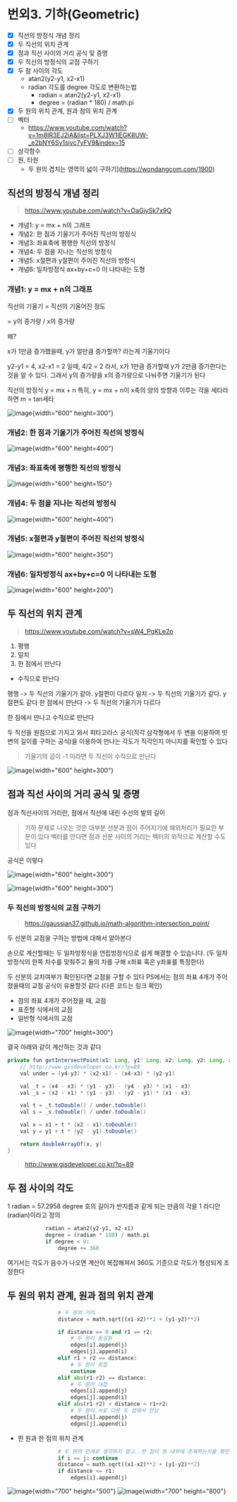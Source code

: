 # 번외3. 기하(Geometric)


* [x] 직선의 방정식 개념 정리
* [x] 두 직선의 위치 관계
* [x] 점과 직선 사이의 거리 공식 및 증명
* [x] 두 직선의 방정식의 교점 구하기
* [x] 두 점 사이의 각도
  - atan2(y2-y1, x2-x1)
  - radian 각도를 degree 각도로 변환하는법
    + radian = atan2(y2-y1, x2-x1)
    + degree = (radian * 180) / math.pi
* [x] 두 원의 위치 관계, 원과 점의 위치 관계 
* [ ] 벡터
  * https://www.youtube.com/watch?v=1m8lR3EJ2iA&list=PLXJ3W1lEGK8UW-_e2bNY6Sy1siyc7yFV9&index=15
* [ ] 삼각함수
* [ ] 원, 타원
  * 두 원의 겹치는 영역의 넓이 구하기](https://wondangcom.com/1900)



## 직선의 방정식 개념 정리
> https://www.youtube.com/watch?v=OaGiySk7x9Q

* 개념1: y = mx + n의 그래프
* 개념2: 한 점과 기울기가 주어진 직선의 방정식
* 개념3: 좌표축에 평행한 직선의 방정식
* 개념4: 두 점을 지나는 직선의 방정식
* 개념5: x절편과 y절편이 주어진 직선의 방정식
* 개념6: 일차방정식 ax+by+c=0 이 나타내는 도형

### 개념1: y = mx + n의 그래프

직선의 기울기 = 직선의 기울어진 정도

= y의 증가량 / x의 증가량

왜?

x가 1만큼 증가했을때, y가 얼만큼 증가할까? 라는게 기울기이다

y2-y1 = 4, x2-x1 = 2 일때,
4/2 = 2 라서, x가 1만큼 증가할때 y가 2만큼 증가한다는 것을 알 수 있다.
그래서 y의 증가량을 x의 증가량으로 나눠주면 기울기가 된다


직선의 방정식
y = mx + n
특히, y = mx + n이 x축의 양의 방향과 이루는 각을 세타라 하면
m = tan세타

![image](../assets/번외3_image1.png){width="600" height=300"}

### 개념2: 한 점과 기울기가 주어진 직선의 방정식

![image](../assets/번외3_image2.png){width="600" height=400"}
 
### 개념3: 좌표축에 평행한 직선의 방정식

![image](../assets/번외3_image3.png){width="600" height=150"}


### 개념4: 두 점을 지나는 직선의 방정식

![image](../assets/번외3_image4.png){width="600" height=400"}

### 개념5: x절편과 y절편이 주어진 직선의 방정식

![image](../assets/번외3_image5.png){width="600" height=350"}

### 개념6: 일차방정식 ax+by+c=0 이 나타내는 도형

![image](../assets/번외3_image6.png){width="600" height=200"}


## 두 직선의 위치 관계
> https://www.youtube.com/watch?v=sW4_PgKLe2o

1. 평행
2. 일치
3. 한 점에서 만난다
  * 수직으로 만난다
  
평행 -> 두 직선의 기울기가 같아. y절편이 다르다
일치 -> 두 직선의 기울기가 같다. y절편도 같다
한 점에서 만난다 -> 두 직선의 기울기가 다르다

한 점에서 만나고 수직으로 만난다

두 직선을 원점으로 가지고 와서 피타고라스 공식(직각 삼각형에서 두 변을 이용하여 빗변의 길이를 구하는 공식)을 이용하여 만나는 각도가 직각인지 아니지를 확인할 수 있다

> 기울기의 곱이 -1 이라면 두 직선이 수직으로 만난다

![image](../assets/번외3_image7.png){width="600" height=300"}

## 점과 직선 사이의 거리 공식 및 증명

점과 직선사이의 거리란, 점에서 직선에 내린 수선의 발의 길이
> 기하 문제로 나오는 것은 대부분 선분과 점이 주어지기에 예외처리가 필요한 부분이 있다
> 벡터를 안다면 점과 선분 사이의 거리는 벡터의 외적으로 계산할 수도 있다

공식은 이렇다

![image](../assets/번외3_image8.png){width="600" height=300"}

![image](../assets/번외3_image9.png){width="600" height=300"}




### 두 직선의 방정식의 교점 구하기
> https://gaussian37.github.io/math-algorithm-intersection_point/

두 선분의 교점을 구하는 방법에 대해서 알아본다

손으로 계산할때는 두 일차방정식을 연립방정식으로 쉽게 해결할 수 있습니다.
(두 일차방정식의 한쪽 차수를 맞춰주고 둘의 차를 구해 x좌표 혹은 y좌표를 특정한다)

두 선분의 교차여부가 확인된다면 교점을 구할 수 있다
PS에서는 점의 좌표 4개가 주어졌을때의 교점 공식이 유용할것 같다
(다른 코드는 링크 확인)

* 점의 좌표 4개가 주어졌을 때, 교점
* 표준형 식에서의 교점
* 일반형 식에서의 교점

![image](../assets/번외3_image10.png){width="700" height=300"}

결국 아래와 같이 계산하는 것과 같다

```java
private fun getIntersectPoint(x1: Long, y1: Long, x2: Long, y2: Long, x3: Long, y3: Long, x4: Long, y4: Long): DoubleArray {
    // http://www.gisdeveloper.co.kr/?p=89
    val under = (y4-y3) * (x2-x1) - (x4-x3) * (y2-y1)

    val _t = (x4 - x3) * (y1 - y3) - (y4 - y3) * (x1 - x3)
    val _s = (x2 - x1) * (y1 - y3) - (y2 - y1) * (x1 - x3)

    val t = _t.toDouble() / under.toDouble()
    val s = _s.toDouble() / under.toDouble()

    val x = x1 + t * (x2 - x1).toDouble()
    val y = y1 + t * (y2 - y1).toDouble()

    return doubleArrayOf(x, y)
}
```
> http://www.gisdeveloper.co.kr/?p=89




## 두 점 사이의 각도

1 radian = 57.2958 degree
호의 길이가 반지름과 같게 되는 만큼의 각을 1 라디안(radian)이라고 정의


```python
            radian = atan2(y2-y1, x2-x1)
            degree = (radian * 180) / math.pi
            if degree < 0:
                degree += 360
```

여기서는 각도가 음수가 나오면 계산이 복잡해져서 360도 기준으로 각도가 형성되게 조정한다




## 두 원의 위치 관계, 원과 점의 위치 관계

```python
                # 두 원의 거리
                distance = math.sqrt((x1-x2)**2 + (y1-y2)**2)

                if distance == 0 and r1 == r2:
                    # 두 원이 동심원
                    edges[i].append(j)
                    edges[j].append(i)
                elif r1 + r2 == distance:
                    # 두 원이 외접
                    continue
                elif abs(r1-r2) == distance:
                    # 두 원이 내접
                    edges[i].append(j)
                    edges[j].append(i)
                elif abs(r1-r2) < distance < r1+r2:
                    # 두 원이 서로 다른 두 점에서 만남
                    edges[i].append(j)
                    edges[j].append(i)
```

* 힌 원과 한 점의 위치 관계
```python
                # 두 원의 관계로 생각하지 말고..한 점이 원 내부에 존재하는지를 확인하자. 이게 더 간단하다
                if i == j: continue
                distance = math.sqrt((x1-x2)**2 + (y1-y2)**2)
                if distance <= r1:
                    edges[i].append(j)
```

![image](assets/image1.png){width="700" height="500"}
![image](assets/image2.png){width="700" height="800"}



































